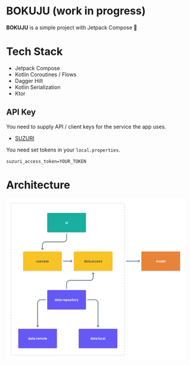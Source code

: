 # BOKUJU (work in progress)

**BOKUJU** is a simple project with Jetpack Compose 🚀

# Tech Stack

- Jetpack Compose
- Kotlin Coroutines / Flows
- Dagger Hilt
- Kotlin Serialization
- Ktor

## API Key

You need to supply API / client keys for the service the app uses.

- [SUZURI](https://suzuri.jp/developer/documentation/v1)

You need set tokens in your `local.properties`.

```~/local.properties
suzuri_access_token=YOUR_TOKEN
```

# Architecture

<img src="/art/architecture.png" width="480px">
